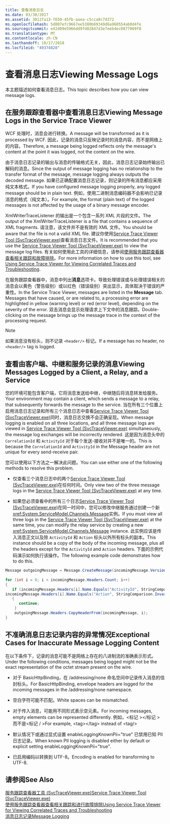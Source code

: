 ```yaml
---
title: 查看消息日志
ms.date: 03/30/2017
ms.assetid: 3012fa13-f650-45fb-aaea-c5cca8c7d372
ms.openlocfilehash: 5d007efc9667ee5380b69349d6a960554ab0d4fe
ms.sourcegitcommit: e42d09e5966dd9fd02847d3e7eeb4ec0877069f8
ms.translationtype: MT
ms.contentlocale: zh-CN
ms.lasthandoff: 10/17/2018
ms.locfileid: "49374828"
---
```

# <a name="viewing-message-logs"></a><span data-ttu-id="40d26-102">查看消息日志</span><span class="sxs-lookup"><span data-stu-id="40d26-102">Viewing Message Logs</span></span>
<span data-ttu-id="40d26-103">本主题描述如何查看消息日志。</span><span class="sxs-lookup"><span data-stu-id="40d26-103">This topic describes how you can view message logs.</span></span>  
  
## <a name="viewing-message-logs-in-the-service-trace-viewer"></a><span data-ttu-id="40d26-104">在服务跟踪查看器中查看消息日志</span><span class="sxs-lookup"><span data-stu-id="40d26-104">Viewing Message Logs in the Service Trace Viewer</span></span>  
 <span data-ttu-id="40d26-105">WCF 处理时，消息会进行转换。</span><span class="sxs-lookup"><span data-stu-id="40d26-105">A message will be transformed as it is processed by WCF.</span></span> <span data-ttu-id="40d26-106">因此，记录的消息只反映记录时的消息内容，而不是网络上的内容。</span><span class="sxs-lookup"><span data-stu-id="40d26-106">Therefore, a message being logged reflects only the message's content at the point it was logged, not the content on the wire.</span></span>  
  
 <span data-ttu-id="40d26-107">由于消息日志记录的输出与消息的传输格式无关，因此，消息日志记录始终输出已解码的消息。</span><span class="sxs-lookup"><span data-stu-id="40d26-107">Since the output of message logging has no relationship to the transfer format of the message, message logging always outputs the decoded message.</span></span> <span data-ttu-id="40d26-108">如果已正确配置消息日志记录，则记录的所有消息都应采用纯文本格式。</span><span class="sxs-lookup"><span data-stu-id="40d26-108">If you have configured message logging properly, any logged message should be in plain text.</span></span> <span data-ttu-id="40d26-109">例如，使用二进制消息编码器不会影响已记录消息的格式（纯文本）。</span><span class="sxs-lookup"><span data-stu-id="40d26-109">For example, the format (plain text) of the logged messages is not affected by the usage of a binary message encoder.</span></span>  
  
 <span data-ttu-id="40d26-110">XmlWriterTraceListener 的输出是一个包含一系列 XML 片段的文件。</span><span class="sxs-lookup"><span data-stu-id="40d26-110">The output of the XmlWriterTraceListener is a file that contains a sequence of XML fragments.</span></span> <span data-ttu-id="40d26-111">请注意，该文件并不是有效的 XML 文件。</span><span class="sxs-lookup"><span data-stu-id="40d26-111">You should be aware that the file is not a valid XML file.</span></span> <span data-ttu-id="40d26-112">建议你使用[Service Trace Viewer Tool (SvcTraceViewer.exe)](../../../../docs/framework/wcf/service-trace-viewer-tool-svctraceviewer-exe.md)查看消息日志文件。</span><span class="sxs-lookup"><span data-stu-id="40d26-112">It is recommended that you use the [Service Trace Viewer Tool (SvcTraceViewer.exe)](../../../../docs/framework/wcf/service-trace-viewer-tool-svctraceviewer-exe.md) to view the message log files.</span></span> <span data-ttu-id="40d26-113">有关如何使用此工具的详细信息，请参阅[使用服务跟踪查看器查看相关跟踪和故障排除](../../../../docs/framework/wcf/diagnostics/tracing/using-service-trace-viewer-for-viewing-correlated-traces-and-troubleshooting.md)。</span><span class="sxs-lookup"><span data-stu-id="40d26-113">For more information on how to use this tool, see [Using Service Trace Viewer for Viewing Correlated Traces and Troubleshooting](../../../../docs/framework/wcf/diagnostics/tracing/using-service-trace-viewer-for-viewing-correlated-traces-and-troubleshooting.md).</span></span>  
  
 <span data-ttu-id="40d26-114">在服务跟踪查看器中，消息中列出**消息**选项卡。导致处理错误或与处理错误相关的消息会以黄色（警告级别）或以红色（错误级别）突出显示，具体取决于错误的严重性。</span><span class="sxs-lookup"><span data-stu-id="40d26-114">In the Service Trace Viewer, messages are listed in the **Message** tab. Messages that have caused, or are related to, a processing error are highlighted in yellow (warning level) or red (error level), depending on the severity of the error.</span></span> <span data-ttu-id="40d26-115">双击消息会显示处理请求上下文中的消息跟踪。</span><span class="sxs-lookup"><span data-stu-id="40d26-115">Double-clicking on the message brings up the message trace in the context of the processing request.</span></span>  
  
> [!NOTE]
>  <span data-ttu-id="40d26-116">如果消息没有标头，则不记录 `<header/>` 标记。</span><span class="sxs-lookup"><span data-stu-id="40d26-116">If a message has no header, no `<header/>` tag is logged.</span></span>  
  
## <a name="viewing-messages-logged-by-a-client-a-relay-and-a-service"></a><span data-ttu-id="40d26-117">查看由客户端、中继和服务记录的消息</span><span class="sxs-lookup"><span data-stu-id="40d26-117">Viewing Messages Logged by a Client, a Relay, and a Service</span></span>  
 <span data-ttu-id="40d26-118">您的环境可能包含客户端，它将消息发送给中继，中继随后将消息转发给服务。</span><span class="sxs-lookup"><span data-stu-id="40d26-118">Your environment may contain a client, which sends a message to a relay, that subsequently forwards the message to the service.</span></span> <span data-ttu-id="40d26-119">当在所有三个位置上启用消息日志记录和所有三个消息日志中查看[Service Trace Viewer Tool (SvcTraceViewer.exe)](../../../../docs/framework/wcf/service-trace-viewer-tool-svctraceviewer-exe.md)同时，消息日志交换不会正确呈现。</span><span class="sxs-lookup"><span data-stu-id="40d26-119">When message logging is enabled on all three locations, and all three message logs are viewed in [Service Trace Viewer Tool (SvcTraceViewer.exe)](../../../../docs/framework/wcf/service-trace-viewer-tool-svctraceviewer-exe.md) simultaneously, the message log exchanges will be incorrectly rendered.</span></span> <span data-ttu-id="40d26-120">这是因为消息头中的 `CorrelationId` 和 `ActivityId` 对于每个发送-接收对并不是唯一的。</span><span class="sxs-lookup"><span data-stu-id="40d26-120">This is because the `CorrelationId` and `ActivityId` in the Message header are not unique for every send-receive pair.</span></span>  
  
 <span data-ttu-id="40d26-121">您可以使用以下方法之一解决此问题。</span><span class="sxs-lookup"><span data-stu-id="40d26-121">You can use either one of the following methods to resolve this problem.</span></span>  
  
-   <span data-ttu-id="40d26-122">仅查看三个消息日志中的两个[Service Trace Viewer Tool (SvcTraceViewer.exe)](../../../../docs/framework/wcf/service-trace-viewer-tool-svctraceviewer-exe.md)在任何时间。</span><span class="sxs-lookup"><span data-stu-id="40d26-122">Only view two of the three message logs in the [Service Trace Viewer Tool (SvcTraceViewer.exe)](../../../../docs/framework/wcf/service-trace-viewer-tool-svctraceviewer-exe.md) at any time.</span></span>  
  
-   <span data-ttu-id="40d26-123">如果您必须查看中的所有三个日志[Service Trace Viewer Tool (SvcTraceViewer.exe)](../../../../docs/framework/wcf/service-trace-viewer-tool-svctraceviewer-exe.md)在同一时间中，您可以修改中继服务通过创建一个新<xref:System.ServiceModel.Channels.Message>实例。</span><span class="sxs-lookup"><span data-stu-id="40d26-123">If you must view all three logs in the [Service Trace Viewer Tool (SvcTraceViewer.exe)](../../../../docs/framework/wcf/service-trace-viewer-tool-svctraceviewer-exe.md) at the same time, you can modify the relay service by creating a new <xref:System.ServiceModel.Channels.Message> instance.</span></span> <span data-ttu-id="40d26-124">此实例应该是传入消息正文以及除 `ActivityId` 和 `Action` 标头以外所有标头的副本。</span><span class="sxs-lookup"><span data-stu-id="40d26-124">This instance should be a copy of the body of the incoming message, plus all the headers except for the `ActivityId` and `Action` headers.</span></span> <span data-ttu-id="40d26-125">下面的示例代码演示如何执行该操作。</span><span class="sxs-lookup"><span data-stu-id="40d26-125">The following example code demonstrates how to do this.</span></span>  
  
```csharp
Message outgoingMessage = Message.CreateMessage(incomingMessage.Version, incomingMessage.Headers.Action, incomingMessage.GetReaderAtBodyContents());  
  
for (int i = 0; i < incomingMessage.Headers.Count; i++)  
{  
   if (incomingMessage.Headers[i].Name.Equals("ActivityId", StringComparison.InvariantCultureIgnoreCase) ||  
incomingMessage.Headers[i].Name.Equals("Action", StringComparison.InvariantCultureIgnoreCase))  
   {  
      continue;  
    }  
    outgoingMessage.Headers.CopyHeaderFrom(incomingMessage, i);  
}  
```  
  
## <a name="exceptional-cases-for-inaccurate-message-logging-content"></a><span data-ttu-id="40d26-126">不准确消息日志记录内容的异常情况</span><span class="sxs-lookup"><span data-stu-id="40d26-126">Exceptional Cases for Inaccurate Message Logging Content</span></span>  
 <span data-ttu-id="40d26-127">在以下条件下，记录的消息可能不是网络上存在的八进制流的准确表示形式。</span><span class="sxs-lookup"><span data-stu-id="40d26-127">Under the following conditions, messages being logged might not be the exact representation of the octet stream present on the wire.</span></span>  
  
-   <span data-ttu-id="40d26-128">对于 BasicHttpBinding，在 /addressing/none 命名空间中记录传入消息的信封标头。</span><span class="sxs-lookup"><span data-stu-id="40d26-128">For BasicHttpBinding, envelope headers are logged for the incoming messages in the /addressing/none namespace.</span></span>  
  
-   <span data-ttu-id="40d26-129">空白字符可能不匹配。</span><span class="sxs-lookup"><span data-stu-id="40d26-129">White spaces can be mismatched.</span></span>  
  
-   <span data-ttu-id="40d26-130">对于传入消息，可能用不同形式表示空元素。</span><span class="sxs-lookup"><span data-stu-id="40d26-130">For incoming messages, empty elements can be represented differently.</span></span> <span data-ttu-id="40d26-131">例如，\<标记 >\</标记 > 而不是\<标记 / ></span><span class="sxs-lookup"><span data-stu-id="40d26-131">For example, \<tag>\</tag> instead of  \<tag/></span></span>  
  
-   <span data-ttu-id="40d26-132">默认情况下或通过显式设置 enableLoggingKnownPii="true" 已禁用已知 PII 日志记录。</span><span class="sxs-lookup"><span data-stu-id="40d26-132">When known PII logging is disabled either by default or explicit setting enableLoggingKnownPii="true".</span></span>  
  
-   <span data-ttu-id="40d26-133">已启用编码以转换到 UTF-8。</span><span class="sxs-lookup"><span data-stu-id="40d26-133">Encoding is enabled for transforming to UTF-8.</span></span>  
  
## <a name="see-also"></a><span data-ttu-id="40d26-134">请参阅</span><span class="sxs-lookup"><span data-stu-id="40d26-134">See Also</span></span>  
 [<span data-ttu-id="40d26-135">服务跟踪查看器工具 (SvcTraceViewer.exe)</span><span class="sxs-lookup"><span data-stu-id="40d26-135">Service Trace Viewer Tool (SvcTraceViewer.exe)</span></span>](../../../../docs/framework/wcf/service-trace-viewer-tool-svctraceviewer-exe.md)  
 [<span data-ttu-id="40d26-136">使用服务跟踪查看器查看相关跟踪和进行故障排除</span><span class="sxs-lookup"><span data-stu-id="40d26-136">Using Service Trace Viewer for Viewing Correlated Traces and Troubleshooting</span></span>](../../../../docs/framework/wcf/diagnostics/tracing/using-service-trace-viewer-for-viewing-correlated-traces-and-troubleshooting.md)  
 [<span data-ttu-id="40d26-137">消息日志记录</span><span class="sxs-lookup"><span data-stu-id="40d26-137">Message Logging</span></span>](../../../../docs/framework/wcf/diagnostics/message-logging.md)

